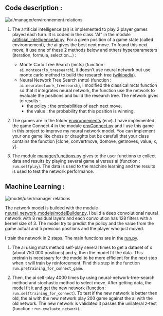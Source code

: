 ## Code description :
![ai/manager/environnement relations](https://github.com/JonathanVengadasalam/Artificial-Intelligence/blob/master/images/ai%20manager%20env%20relatiship.png)
1. The artificial intelligence (ai) is implemented to play 2 player games played each turn. It is coded in the class "AI" in the module [artificial_intelligence/ai.py](https://github.com/JonathanVengadasalam/AlphaZero-Artificial-Intelligence/blob/master/artificial_intelligence/ai.py). For a given position of a game state (called environnement), the ai gives the best next move. To found this next move, it use one of these 2 methods below and others hyperparameters (iteration, formula, selection...) :
   - Monte Carlo Tree Search (mcts) (function : `ai.montecarlo_treesearch`), it doesn't use neural network but use monte carlo method to build the research tree ([wikipedia](https://en.wikipedia.org/wiki/Monte_Carlo_tree_search)).
   - Neural Network Tree Search (nnts) (function : `ai.neuralnetwork_treesearch`), I modified the classical mcts function so that it integrates neural network, the function use the network to evaluate the positions and build the research tree. The network gives to results :
     - the policy : the probabilities of each next move.
     - the value : the probability that this position is winning.

2. The games are in the folder [environnements](https://github.com/JonathanVengadasalam/AlphaZero-Artificial-Intelligence/tree/master/environnements) (env). I have implemented the game Connect 4 in the module [envConnect.py](https://github.com/JonathanVengadasalam/AlphaZero-Artificial-Intelligence/blob/master/environnements/envConnect.py) and I use this game in this project to improve my neural network model. You can implement your one game like chess or draughts but be carefull that your class contains the function [clone, convertmove, domove, getmoves, value, x, y].

3. The module [manager/functions.py](https://github.com/JonathanVengadasalam/AlphaZero-Artificial-Intelligence/blob/master/manager/functions.py) gives to the user functions to collect data and results by playing several game ai versus ai (function : `run.selfplay`). The data is used to the machine learning and the results is used to test the network performance.

## Machine Learning :
![model/user/manager relations](https://github.com/JonathanVengadasalam/Artificial-Intelligence/blob/master/images/model%20user%20manager%20relationship.png)

The network model is builded with the module [neural_network_models/modelBuilder.py](https://github.com/JonathanVengadasalam/AlphaZero-Artificial-Intelligence/blob/master/neural_network_models/modelBuilder.py). I build a deep convolutional neural network with 8 residual layers and each convolution has 128 filters with a kernel size of 3. The model try to predict the policy and the value from the game actual and 5 previous positions and the player who just moved.

I train the network in 2 steps. The main functions are in the [run.py](https://github.com/JonathanVengadasalam/AlphaZero-Artificial-Intelligence/blob/master/run.py).

1. The ai using mcts method self-play several times to get a dataset of x (about 750 000 positions) and y, then the model fit the data. This pretrain is necessary for the model to be more efficient for the next step when it will train by reinforcement. Find this step in the function `run.pretraining_for_connect_game`.

2. Then, the ai self-play 4000 times by using neural-network-tree-search method and stochastic method to select move. After getting data, the model fit it and get the new network (function : `run.selftraining_for_connect`). To test if the new network is better then old, the ai with the new network play 200 game against the ai with the old network. The new network is validated it passes the unilateral z-test (function : `run.evaluate_network`). 
